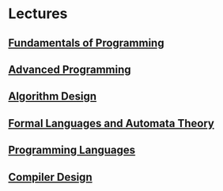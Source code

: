# Lectures


## [Fundamentals of Programming](./fp)
## [Advanced Programming](./ap.pdf)
## [Algorithm Design](./alg)
## [Formal Languages and Automata Theory](./fla.pdf)
## [Programming Languages](./pl.pdf)
## [Compiler Design](./compiler)
